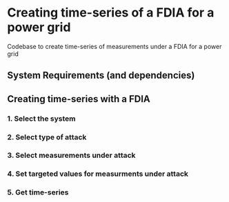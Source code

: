 # Creating time-series of a FDIA for a power grid

Codebase to create time-series of measurements under a FDIA for a power grid

## System Requirements (and dependencies)

## Creating time-series with a FDIA

### 1. Select the system

### 2. Select type of attack

### 3. Select measurements under attack

### 4. Set targeted values for measurments under attack

### 5. Get time-series